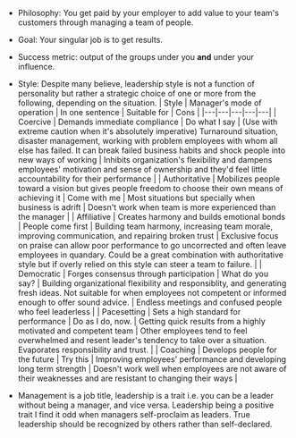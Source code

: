 * Philosophy: You get paid by your employer to add value to your team's customers through managing a team of people.
* Goal: Your singular job is to get results. 
* Success metric: output of the groups under you __and__ under your influence. 

* Style: Despite many believe, leadership style is not a function of personality but rather a strategic choice of one or more from the following, depending on the situation.
| Style | Manager's mode of operation | In one sentence | Suitable for | Cons |
|---|---|---|---|---|
| Coercive | Demands immediate compliance | Do what I say | (Use with extreme caution when it's absolutely imperative) Turnaround situation, disaster management, working with problem employees with whom all else has failed. It can break failed business habits and shock people into new ways of working | Inhibits organization's flexibility and dampens employees' motivation and sense of ownership and they'd feel little accountability for their performance | 
| Authoritative | Mobilizes people toward a vision but gives people freedom to choose their own means of achieving it | Come with me | Most situations but specially when business is adrift | Doesn't work when team is more experienced than the manager | 
| Affiliative | Creates harmony and builds emotional bonds | People come first | Building team harmony, increasing team morale, improving communication, and repairing broken trust | Exclusive focus on praise can allow poor performance to go uncorrected and often leave employees in quandary. Could be a great combination with authoritative style but if overly relied on this style can steer a team to failure. | 
| Democratic | Forges consensus through participation | What do you say? | Building organizational flexibility and responsiblity, and generating fresh ideas. Not suitable for when employees not competent or informed enough to offer sound advice. | Endless meetings and confused people who feel leaderless | 
| Pacesetting | Sets a high standard for performance | Do as I do, now. | Getting quick results from a highly motivated and competent team | Other employees tend to feel overwhelmed and resent leader's tendency to take over a situation. Evaporates responsibility and trust. | 
| Coaching | Develops people for the future | Try this | Improving employees' performance and developing long term strength | Doesn't work well when employees are not aware of their weaknesses and are resistant to changing their ways |


* Management is a job title, leadership is a trait i.e. you can be a leader without being a manager, and vice versa. Leadership being a positive trait I find it odd when managers self-proclaim as leaders. True leadership should be recognized by others rather than self-declared.

